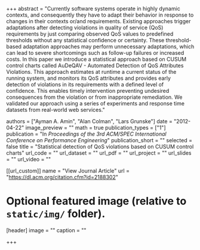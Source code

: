 +++
abstract = "Currently software systems operate in highly dynamic contexts, and consequently they have to adapt their behavior in response to changes in their contexts or/and requirements. Existing approaches trigger adaptations after detecting violations in quality of service (QoS) requirements by just comparing observed QoS values to predefined thresholds without any statistical confidence or certainty. These threshold-based adaptation approaches may perform unnecessary adaptations, which can lead to severe shortcomings such as follow-up failures or increased costs. In this paper we introduce a statistical approach based on CUSUM control charts called AuDeQAV - Automated Detection of QoS Attributes Violations. This approach estimates at runtime a current status of the running system, and monitors its QoS attributes and provides early detection of violations in its requirements with a defined level of confidence. This enables timely intervention preventing undesired consequences from the violation or from inappropriate remediation. We validated our approach using a series of experiments and response time datasets from real-world web services."

authors = ["Ayman A. Amin", "Alan Colman", "Lars Grunske"]
date = "2012-04-22"
image_preview = ""
math = true
publication_types = ["1"]
publication = "In *Proceedings of the 3rd ACM/SPEC International Conference on Performance Engineering*"
publication_short = ""
selected = false
title = "Statistical detection of QoS violations based on CUSUM control charts"
url_code = ""
url_dataset = ""
url_pdf = ""
url_project = ""
url_slides = ""
url_video = ""

[[url_custom]]
 name = "View Journal Article"
 url = "https://dl.acm.org/citation.cfm?id=2188302"

# Optional featured image (relative to `static/img/` folder).
[header]
image = ""
caption = ""

+++
